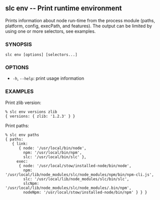 ## slc env -- Print runtime environment

Prints information about node run-time from the process module (paths, platform,
config, execPath, and features). The output can be limited by using one or more
selectors, see examples.

### SYNOPSIS

    slc env [options] [selectors...]

### OPTIONS

* `-h`, `--help`:
  print usage information

### EXAMPLES

Print zlib version:

    % slc env versions zlib
    { versions: { zlib: '1.2.3' } }

Print paths:

    % slc env paths
    { paths:
       { link:
          { node: '/usr/local/bin/node',
            npm: '/usr/local/bin/npm',
            slc: '/usr/local/bin/slc' },
         exec:
          { node: '/usr/local/stow/installed-node/bin/node',
            npm: '/usr/local/lib/node_modules/slc/node_modules/npm/bin/npm-cli.js',
            slc: '/usr/local/lib/node_modules/slc/bin/slc',
            slcNpm: '/usr/local/lib/node_modules/slc/node_modules/.bin/npm',
            nodeNpm: '/usr/local/stow/installed-node/bin/npm' } } }
